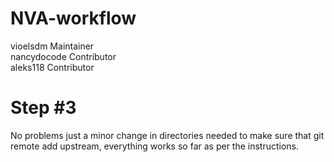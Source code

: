 # NVA-workflow

vioelsdm	Maintainer  
nancydocode Contributor  
aleks118 Contributor  

Step #3
===
No problems just a minor change in directories needed to make sure that git remote add upstream, everything works so far as per the instructions.